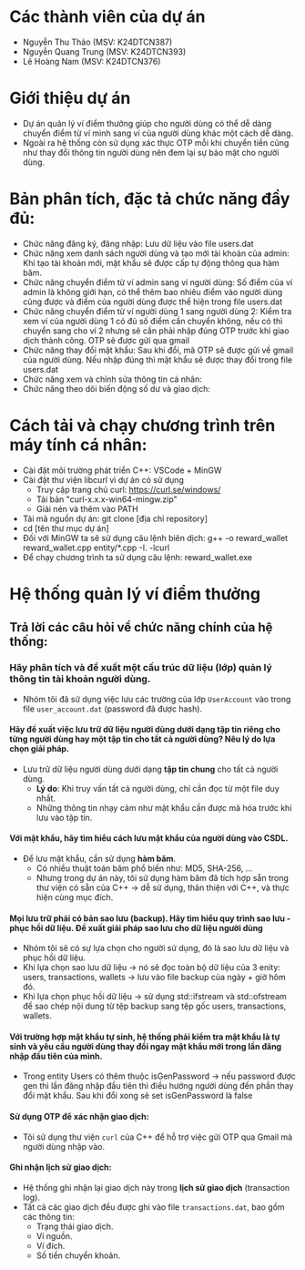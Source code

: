 # Các thành viên của dự án
- Nguyễn Thu Thảo (MSV: K24DTCN387)
- Nguyễn Quang Trung (MSV: K24DTCN393)
- Lê Hoàng Nam (MSV: K24DTCN376)

# Giới thiệu dự án
- Dự án quản lý ví điểm thưởng giúp cho người dùng có thể dễ dàng chuyển điểm từ ví mình sang ví của người dùng khác một cách dễ dàng.  
- Ngoài ra hệ thống còn sử dụng xác thực OTP mỗi khi chuyển tiền cũng như thay đổi thông tin người dùng nên đem lại sự bảo mật cho người dùng.

# Bản phân tích, đặc tả chức năng đầy đủ:
- Chức năng đăng ký, đăng nhập: Lưu dữ liệu vào file users.dat
- Chức năng xem danh sách người dùng và tạo mới tài khoản của admin: Khi tạo tài khoản mới, mật khẩu sẽ được cấp tự động thông qua hàm băm. 
- Chức năng chuyển điểm từ ví admin sang ví người dùng: Số điểm của ví admin là không giới hạn, có thể thêm bao nhiêu điểm vào người dùng cũng được và điểm của người dùng được thể hiện trong file users.dat
- Chức năng chuyển điểm từ ví người dùng 1 sang người dùng 2: Kiểm tra xem ví của người dùng 1 có đủ số điểm cần chuyển không, nếu có thì chuyển sang cho ví 2 nhưng sẽ cần phải nhập đúng OTP trước khi giao dịch thành công. OTP sẽ được gửi qua gmail
- Chức năng thay đổi mật khẩu: Sau khi đổi, mã OTP sẽ được gửi về gmail của người dùng. Nếu nhập đúng thì mật khẩu sẽ được thay đổi trong file users.dat
- Chức năng xem và chỉnh sửa thông tin cá nhân: 
- Chức năng theo dõi biến động số dư và giao dịch:

# Cách tải và chạy chương trình trên máy tính cá nhân:
- Cài đặt môi trường phát triển C++: VSCode + MinGW
- Cài đặt thư viện libcurl vì dự án có sử dụng
  - Truy cập trang chủ curl: https://curl.se/windows/
  - Tải bản "curl-x.x.x-win64-mingw.zip"
  - Giải nén và thêm vào PATH
- Tải mã nguồn dự án: git clone [địa chỉ repository]
- cd [tên thư mục dự án]
- Đối với MinGW ta sẽ sử dụng câu lệnh biên dịch: g++ -o reward_wallet reward_wallet.cpp entity/*.cpp -I. -lcurl
- Để chạy chương trình ta sử dụng câu lệnh: reward_wallet.exe

# Hệ thống quản lý ví điểm thưởng
## Trả lời các câu hỏi về chức năng chính của hệ thống:
### Hãy phân tích và đề xuất một cấu trúc dữ liệu (lớp) quản lý thông tin tài khoản người dùng.

- Nhóm tôi đã sử dụng việc lưu các trường của lớp `UserAccount` vào trong file `user_account.dat` (password đã được hash).

#### Hãy đề xuất việc lưu trữ dữ liệu người dùng dưới dạng tập tin riêng cho từng người dùng hay một tập tin cho tất cả người dùng? Nêu lý do lựa chọn giải pháp.
- Lưu trữ dữ liệu người dùng dưới dạng **tập tin chung** cho tất cả người dùng.  
  - **Lý do**: Khi truy vấn tất cả người dùng, chỉ cần đọc từ một file duy nhất.  
  - Những thông tin nhạy cảm như mật khẩu cần được mã hóa trước khi lưu vào tập tin.

#### Với mật khẩu, hãy tìm hiểu cách lưu mật khẩu của người dùng vào CSDL. 
- Để lưu mật khẩu, cần sử dụng **hàm băm**.  
  - Có nhiều thuật toán băm phổ biến như: MD5, SHA-256, ...
  - Nhưng trong dự án này, tôi sử dụng hàm băm đã tích hợp sẵn trong thư viện <string> có sẵn của C++ -> dễ sử dụng, thân thiện với C++, và thực hiện cùng mục đích.

#### Mọi lưu trữ phải có bản sao lưu (backup). Hãy tìm hiểu quy trình sao lưu - phục hồi dữ liệu. Đề xuất giải pháp sao lưu cho dữ liệu người dùng
- Nhóm tôi sẽ có sự lựa chọn cho người sử dụng, đó là sao lưu dữ liệu và phục hồi dữ liệu.
- Khi lựa chọn sao lưu dữ liệu -> nó sẽ đọc toàn bộ dữ liệu của 3 enity: users, transactions, wallets -> lưu vào file backup của ngày + giờ hôm đó. 
- Khi lựa chọn phục hồi dữ liệu -> sử dụng std::ifstream và std::ofstream để sao chép nội dung từ tệp backup sang tệp gốc users, transactions, wallets.

#### Với trường hợp mật khẩu tự sinh, hệ thống phải kiểm tra mật khẩu là tự sinh và yêu cầu người dùng thay đổi ngay mật khẩu mới trong lần đăng nhập đầu tiên của mình.
- Trong entity Users có thêm thuộc isGenPassword -> nếu password được gen thì lần đăng nhập đầu tiên thì điều hướng người dùng đến phần thay đổi mật khẩu. Sau khi đổi xong sẽ set isGenPassword là false

#### Sử dụng OTP để xác nhận giao dịch:
- Tôi sử dụng thư viện `curl` của C++ để hỗ trợ việc gửi OTP qua Gmail mà người dùng nhập vào.

#### Ghi nhận lịch sử giao dịch:
- Hệ thống ghi nhận lại giao dịch này trong **lịch sử giao dịch** (transaction log).  
- Tất cả các giao dịch đều được ghi vào file `transactions.dat`, bao gồm các thông tin:
  - Trạng thái giao dịch.
  - Ví nguồn.
  - Ví đích.
  - Số tiền chuyển khoản.
